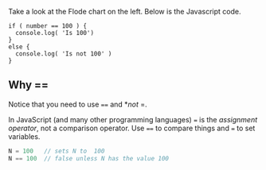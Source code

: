 Take a look at the Flode chart on the left. Below is the Javascript code.

```javscript
if ( number == 100 ) {
  console.log( 'Is 100')
}
else {
  console.log( 'Is not 100' )
}
```

## Why ==
Notice that you need to use `==` and **not* =.

In JavaScript (and many other programming languages) `=` is the *assignment operator*, not a comparison operator. Use `==` to compare things and `=` to set variables.

```javascript
N = 100   // sets N to  100
N == 100  // false unless N has the value 100
```